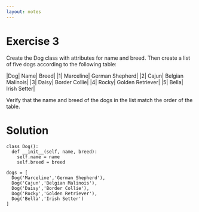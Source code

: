 ```yaml
---
layout: notes
---
```

# Exercise 3

Create the Dog class with attributes for name and breed. Then create a list of five dogs according to the following table:

|Dog|	Name|	Breed|
|1|	Marceline|	German Shepherd|
|2|	Cajun|	Belgian Malinois|
|3|	Daisy|	Border Collie|
|4|	Rocky|	Golden Retriever|
|5|	Bella|	Irish Setter|

Verify that the name and breed of the dogs in the list match the order of the table.

# Solution

```
class Dog():
  def __init__(self, name, breed):
    self.name = name
    self.breed = breed

dogs = [
  Dog('Marceline','German Shepherd'),
  Dog('Cajun','Belgian Malinois'),
  Dog('Daisy','Border Collie'),
  Dog('Rocky','Golden Retriever'),
  Dog('Bella','Irish Setter')
]
```
